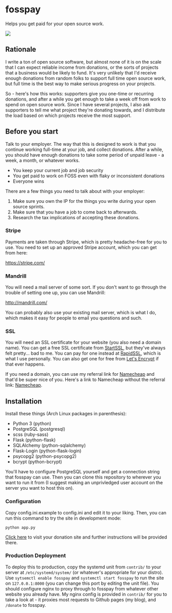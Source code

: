# fosspay

Helps you get paid for your open source work.

[![](https://img.shields.io/badge/Donations-fosspay-brightgreen.svg)](https://drewdevault.com/donate)

## Rationale

I write a ton of open source software, but almost none of it is on the scale
that I can expect reliable income from donations, or the sorts of projects that
a business would be likely to fund. It's very unlikely that I'd receive enough
donations from random folks to support full time open source work, but full time
is the best way to make serious progress on your projects.

So - here's how this works: supporters give you one-time or recurring donations,
and after a while you get enough to take a week off from work to spend on open
source work. Since I have several projects, I also ask supporters to tell me
what project they're donating towards, and I distribute the load based on which
projects receive the most support.

## Before you start

Talk to your employer. The way that this is designed to work is that you
continue working full-time at your job, and collect donations. After a while,
you should have enough donations to take some period of unpaid leave - a week, a
month, or whatever works.

* You keep your current job and job security
* You get paid to work on FOSS even with flaky or inconsistent donations
* Everyone wins

There are a few things you need to talk about with your employer:

1. Make sure you own the IP for the things you write during your open source
    sprints.
1. Make sure that you have a job to come back to afterwards.
1. Research the tax implications of accepting these donations.

### Stripe

Payments are taken through Stripe, which is pretty headache-free for you to use.
You need to set up an approved Stripe account, which you can get from here:

https://stripe.com/

### Mandrill

You will need a mail server of some sort. If you don't want to go through the
trouble of setting one up, you can use Mandrill:

http://mandrill.com/

You can probably also use your existing mail server, which is what I do, which
makes it easy for people to email you questions and such.

### SSL

You will need an SSL certificate for your website (you also need a domain name).
You can get a free SSL certificate from [StartSSL](http://www.startssl.com/),
but they've always felt pretty... bad to me. You can pay for one instead at
[RapidSSL](https://www.rapidssl.com/), which is what I use personally. You can
also get one for free from [Let's Encrypt](https://letsencrypt.org/) if that
ever happens.

If you need a domain, you can use my referral link for
[Namecheap](http://www.namecheap.com/?aff=84838) and that'd be super nice of
you. Here's a link to Namecheap without the referral link:
[Namecheap](http://www.namecheap.com).

## Installation

Install these things (Arch Linux packages in parenthesis):

* Python 3 (python)
* PostgreSQL (postgresql)
* scss (ruby-sass)
* Flask (python-flask)
* SQLAlchemy (python-sqlalchemy)
* Flask-Login (python-flask-login)
* psycopg2 (python-psycopg2)
* bcrypt (python-bcrypt)

You'll have to configure PostgreSQL yourself and get a connection string that
fosspay can use. Then you can clone this repository to wherever you want to run
it from (I suggest making an unprivledged user account on the server you want to
host this on).

### Configuration

Copy config.ini.example to config.ini and edit it to your liking. Then, you can
run this command to try the site in development mode:

    python app.py

[Click here](http://localhost:5000) to visit your donation site and further
instructions will be provided there.

### Production Deployment

To deploy this to production, copy the systemd unit from `contrib/` to your
server at `/etc/systemd/system/` (or whatever's appropriate for your distro).
Use `sytsemctl enable fosspay` and `systemctl start fosspay` to run the site on
`127.0.0.1:8000` (you can change this port by editing the unit file). You should
configure nginx to proxy through to fosspay from whatever other website you
already have. My nginx config is provided in `contrib/` for you to take a look
at - it proxies most requests to Github pages (my blog), and `/donate` to
fosspay.
